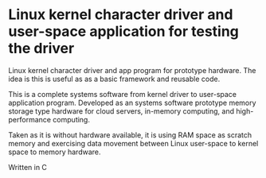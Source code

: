 # Linux kernel character driver and user-space application for testing the driver
Linux kernel character driver and app program for prototype hardware. 
The idea is this is useful as as a basic framework and reusable code.

This is a complete systems software from kernel driver to user-space application program.
Developed as an systems software prototype memory storage type hardware for cloud servers, in-memory computing, 
and high-performance computing.

Taken as it is without hardware available, it is using RAM space as scratch memory and exercising data movement
between Linux user-space to kernel space to memory hardware.

Written in C
